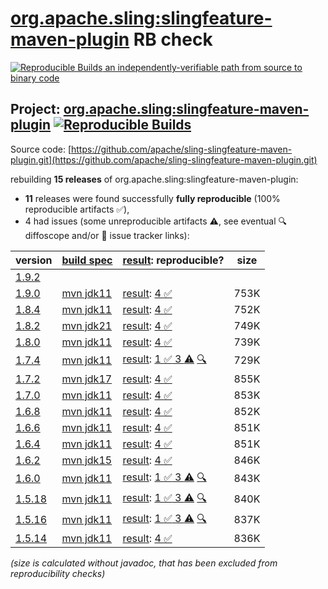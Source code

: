 [org.apache.sling:slingfeature-maven-plugin](https://central.sonatype.com/artifact/org.apache.sling/slingfeature-maven-plugin/versions) RB check
=======

[![Reproducible Builds](https://reproducible-builds.org/images/logos/rb.svg) an independently-verifiable path from source to binary code](https://reproducible-builds.org/)

## Project: [org.apache.sling:slingfeature-maven-plugin](https://central.sonatype.com/artifact/org.apache.sling/slingfeature-maven-plugin/versions) [![Reproducible Builds](https://img.shields.io/endpoint?url=https://raw.githubusercontent.com/jvm-repo-rebuild/reproducible-central/master/content/org/apache/sling/slingfeature-maven-plugin/badge.json)](https://github.com/jvm-repo-rebuild/reproducible-central/blob/master/content/org/apache/sling/slingfeature-maven-plugin/README.md)

Source code: [https://github.com/apache/sling-slingfeature-maven-plugin.git](https://github.com/apache/sling-slingfeature-maven-plugin.git)

rebuilding **15 releases** of org.apache.sling:slingfeature-maven-plugin:
- **11** releases were found successfully **fully reproducible** (100% reproducible artifacts :white_check_mark:),
- 4 had issues (some unreproducible artifacts :warning:, see eventual :mag: diffoscope and/or :memo: issue tracker links):

| version | [build spec](/BUILDSPEC.md) | [result](https://reproducible-builds.org/docs/jvm/): reproducible? | size |
| -- | --------- | ------ | -- |
| [1.9.2](https://central.sonatype.com/artifact/org.apache.sling/slingfeature-maven-plugin/1.9.2/pom) | | | |
| [1.9.0](https://central.sonatype.com/artifact/org.apache.sling/slingfeature-maven-plugin/1.9.0/pom) | [mvn jdk11](slingfeature-maven-plugin-1.9.0.buildspec) | [result](slingfeature-maven-plugin-1.9.0.buildinfo): [4 :white_check_mark: ](slingfeature-maven-plugin-1.9.0.buildcompare) | 753K |
| [1.8.4](https://central.sonatype.com/artifact/org.apache.sling/slingfeature-maven-plugin/1.8.4/pom) | [mvn jdk11](slingfeature-maven-plugin-1.8.4.buildspec) | [result](slingfeature-maven-plugin-1.8.4.buildinfo): [4 :white_check_mark: ](slingfeature-maven-plugin-1.8.4.buildcompare) | 752K |
| [1.8.2](https://central.sonatype.com/artifact/org.apache.sling/slingfeature-maven-plugin/1.8.2/pom) | [mvn jdk21](slingfeature-maven-plugin-1.8.2.buildspec) | [result](slingfeature-maven-plugin-1.8.2.buildinfo): [4 :white_check_mark: ](slingfeature-maven-plugin-1.8.2.buildcompare) | 749K |
| [1.8.0](https://central.sonatype.com/artifact/org.apache.sling/slingfeature-maven-plugin/1.8.0/pom) | [mvn jdk11](slingfeature-maven-plugin-1.8.0.buildspec) | [result](slingfeature-maven-plugin-1.8.0.buildinfo): [4 :white_check_mark: ](slingfeature-maven-plugin-1.8.0.buildcompare) | 739K |
| [1.7.4](https://central.sonatype.com/artifact/org.apache.sling/slingfeature-maven-plugin/1.7.4/pom) | [mvn jdk11](slingfeature-maven-plugin-1.7.4.buildspec) | [result](slingfeature-maven-plugin-1.7.4.buildinfo): [1 :white_check_mark:  3 :warning:](slingfeature-maven-plugin-1.7.4.buildcompare) [:mag:](slingfeature-maven-plugin-1.7.4.diffoscope) | 729K |
| [1.7.2](https://central.sonatype.com/artifact/org.apache.sling/slingfeature-maven-plugin/1.7.2/pom) | [mvn jdk17](slingfeature-maven-plugin-1.7.2.buildspec) | [result](slingfeature-maven-plugin-1.7.2.buildinfo): [4 :white_check_mark: ](slingfeature-maven-plugin-1.7.2.buildcompare) | 855K |
| [1.7.0](https://central.sonatype.com/artifact/org.apache.sling/slingfeature-maven-plugin/1.7.0/pom) | [mvn jdk11](slingfeature-maven-plugin-1.7.0.buildspec) | [result](slingfeature-maven-plugin-1.7.0.buildinfo): [4 :white_check_mark: ](slingfeature-maven-plugin-1.7.0.buildcompare) | 853K |
| [1.6.8](https://central.sonatype.com/artifact/org.apache.sling/slingfeature-maven-plugin/1.6.8/pom) | [mvn jdk11](slingfeature-maven-plugin-1.6.8.buildspec) | [result](slingfeature-maven-plugin-1.6.8.buildinfo): [4 :white_check_mark: ](slingfeature-maven-plugin-1.6.8.buildcompare) | 852K |
| [1.6.6](https://central.sonatype.com/artifact/org.apache.sling/slingfeature-maven-plugin/1.6.6/pom) | [mvn jdk11](slingfeature-maven-plugin-1.6.6.buildspec) | [result](slingfeature-maven-plugin-1.6.6.buildinfo): [4 :white_check_mark: ](slingfeature-maven-plugin-1.6.6.buildcompare) | 851K |
| [1.6.4](https://central.sonatype.com/artifact/org.apache.sling/slingfeature-maven-plugin/1.6.4/pom) | [mvn jdk11](slingfeature-maven-plugin-1.6.4.buildspec) | [result](slingfeature-maven-plugin-1.6.4.buildinfo): [4 :white_check_mark: ](slingfeature-maven-plugin-1.6.4.buildcompare) | 851K |
| [1.6.2](https://central.sonatype.com/artifact/org.apache.sling/slingfeature-maven-plugin/1.6.2/pom) | [mvn jdk15](slingfeature-maven-plugin-1.6.2.buildspec) | [result](slingfeature-maven-plugin-1.6.2.buildinfo): [4 :white_check_mark: ](slingfeature-maven-plugin-1.6.2.buildcompare) | 846K |
| [1.6.0](https://central.sonatype.com/artifact/org.apache.sling/slingfeature-maven-plugin/1.6.0/pom) | [mvn jdk11](slingfeature-maven-plugin-1.6.0.buildspec) | [result](slingfeature-maven-plugin-1.6.0.buildinfo): [1 :white_check_mark:  3 :warning:](slingfeature-maven-plugin-1.6.0.buildcompare) [:mag:](slingfeature-maven-plugin-1.6.0.diffoscope) | 843K |
| [1.5.18](https://central.sonatype.com/artifact/org.apache.sling/slingfeature-maven-plugin/1.5.18/pom) | [mvn jdk11](slingfeature-maven-plugin-1.5.18.buildspec) | [result](slingfeature-maven-plugin-1.5.18.buildinfo): [1 :white_check_mark:  3 :warning:](slingfeature-maven-plugin-1.5.18.buildcompare) [:mag:](slingfeature-maven-plugin-1.5.18.diffoscope) | 840K |
| [1.5.16](https://central.sonatype.com/artifact/org.apache.sling/slingfeature-maven-plugin/1.5.16/pom) | [mvn jdk11](slingfeature-maven-plugin-1.5.16.buildspec) | [result](slingfeature-maven-plugin-1.5.16.buildinfo): [1 :white_check_mark:  3 :warning:](slingfeature-maven-plugin-1.5.16.buildcompare) [:mag:](slingfeature-maven-plugin-1.5.16.diffoscope) | 837K |
| [1.5.14](https://central.sonatype.com/artifact/org.apache.sling/slingfeature-maven-plugin/1.5.14/pom) | [mvn jdk11](slingfeature-maven-plugin-1.5.14.buildspec) | [result](slingfeature-maven-plugin-1.5.14.buildinfo): [4 :white_check_mark: ](slingfeature-maven-plugin-1.5.14.buildcompare) | 836K |

<i>(size is calculated without javadoc, that has been excluded from reproducibility checks)</i>
